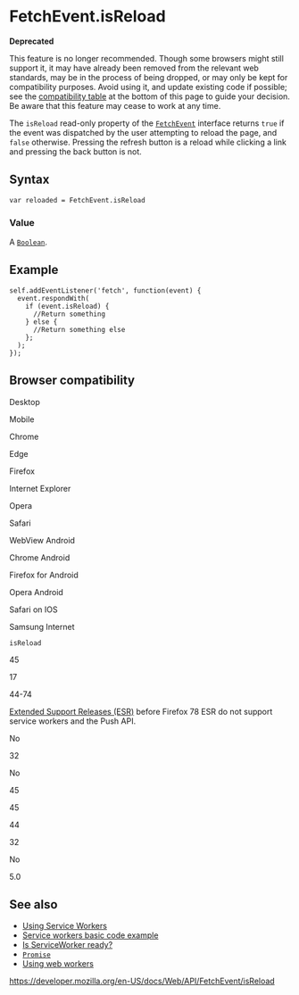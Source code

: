 FetchEvent.isReload
===================

**Deprecated**

This feature is no longer recommended. Though some browsers might still support it, it may have already been removed from the relevant web standards, may be in the process of being dropped, or may only be kept for compatibility purposes. Avoid using it, and update existing code if possible; see the [compatibility table](#browser_compatibility) at the bottom of this page to guide your decision. Be aware that this feature may cease to work at any time.

The `isReload` read-only property of the [`FetchEvent`](../fetchevent) interface returns `true` if the event was dispatched by the user attempting to reload the page, and `false` otherwise. Pressing the refresh button is a reload while clicking a link and pressing the back button is not.

Syntax
------

    var reloaded = FetchEvent.isReload

### Value

A [`Boolean`](https://developer.mozilla.org/en-US/docs/Web/JavaScript/Reference/Global_Objects/Boolean).

Example
-------

    self.addEventListener('fetch', function(event) {
      event.respondWith(
        if (event.isReload) {
          //Return something
        } else {
          //Return something else
        };
      );
    });

Browser compatibility
---------------------

Desktop

Mobile

Chrome

Edge

Firefox

Internet Explorer

Opera

Safari

WebView Android

Chrome Android

Firefox for Android

Opera Android

Safari on IOS

Samsung Internet

`isReload`

45

17

44-74

[Extended Support Releases (ESR)](https://www.mozilla.org/en-US/firefox/organizations/) before Firefox 78 ESR do not support service workers and the Push API.

No

32

No

45

45

44

32

No

5.0

See also
--------

-   [Using Service Workers](../service_worker_api/using_service_workers)
-   [Service workers basic code example](https://github.com/mdn/sw-test)
-   [Is ServiceWorker ready?](https://jakearchibald.github.io/isserviceworkerready/)
-   [`Promise`](https://developer.mozilla.org/en-US/docs/Web/JavaScript/Reference/Global_Objects/Promise)
-   [Using web workers](../web_workers_api/using_web_workers)

<a href="https://developer.mozilla.org/en-US/docs/Web/API/FetchEvent/isReload" class="_attribution-link">https://developer.mozilla.org/en-US/docs/Web/API/FetchEvent/isReload</a>
